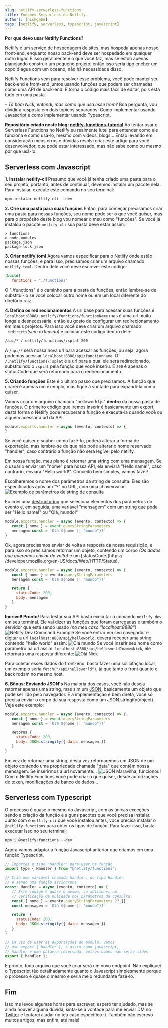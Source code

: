 ```yaml
---
slug: netlify-serverless-functions
title: Funções Serverless do Netlify
authors: [nickgabe]
tags: [netlify, serverless, typescript, javascript]
---
```


**Por que devo usar Netlify Functions?**

Netlify é um serviço de hospedagem de sites, mas hospeda apenas nosso front-end, enquanto nosso back-end deve ser hospedado em qualquer outro lugar. E isso geralmente é o que você faz, mas se estou apenas planejando construir um pequeno projeto, então isso seria tipo encher um copo d'água com um oceano, não há necessidade disso.

Netlify Functions vem para resolver esse problema, você pode manter seu back-end e front-end juntos usando funções que podem ser chamadas como uma API de back-end. E torna o código mais fácil de editar, pois está tudo em uma pasta.

<!-- truncate -->

_- Tá bom Nick, entendi, mas como que usa esse trem?_
Boa pergunta, vou dividir a resposta em dois tópicos separados: Como implementar usando Javascript e como implementar usando Typescript.

**Repositório criado neste blog: [netlify-functions-tutorial](https://github.com/Nick-Gabe/netlify-functions-tutorial)**
Ao tentar usar o Serverless Functions no Netlify eu realmente lutei para entender como ele funciona e como usá-lo, mesmo com vídeos, blogs... Então levando em consideração meus erros e dúvidas resolvi criar este artigo para você desenvolvedor, que pode estar interessado, mas não sabe como ou mesmo por que usá-lo.

## Serverless com Javascript

**1. Instalar netlify-cli**
Presumo que você já tenha criado uma pasta para o seu projeto, portanto, antes de continuar, devemos instalar um pacote nela.
Para instalar, execute este comando no seu terminal:
```js
npm instalar netlify-cli --dev
```

**2. Crie uma pasta para suas funções**
Então, para começar precisamos criar uma pasta para nossas funções, seu nome pode ser o que você quiser, mas para o propósito deste blog vou nomear o meu como "funções".
Se você já instalou o pacote `netlify-cli` sua pasta deve estar assim:
```
> functions
> node-modules
package.json
package-lock.json
```

**3. Criar netlify.toml**
Agora vamos especificar para o Netlify onde estão nossas funções, e para isso, precisamos criar um arquivo chamado `netlify.toml`.
Dentro dele você deve escrever este código:
```toml title="netlify.toml"
[build]
   functions = "./functions"
```
O "./functions" é o caminho para a pasta de funções, então lembre-se de substituí-lo se você colocar outro nome ou em um local diferente do diretório raiz.

**4. Defina os redirecionamentos**
A url base para acessar suas funções é `localhost:8888/.netlify/functions/functionName` mas é uma url muito longa e desnecessária, então eu gosto de configurar um redirecionamento em meus projetos.
Para isso você deve criar um arquivo chamado `_redirects`_(sem extensão)_ e colocar este código dentro dele:
```txt title="_redirects_"
/api/* /.netlify/functions/:splat 200
```
A `/api/*` será nossa nova url para acessar as funções, ou seja, agora podemos acessar `localhost:8888/api/functionname`. O `/.netlify/functions/:splat` é a url para a qual ele será redirecionado, substituindo o `:splat` pela função que você inseriu. E `200` é apenas o statusCode que será retornado para o redirecionamento.

**5. Criando funções**
Este é o último passo que precisamos. A função que criarei é apenas um exemplo, mas fique à vontade para expandi-la como quiser.

Vamos criar um arquivo chamado "helloworld.js" **dentro** da nossa pasta de funções.
O primeiro código que iremos inserir é basicamente um export, desta forma o Netlify pode recuperar a função e executá-la quando você ou alguém acessar a url da API.
```js title="functions/helloworld.js"
module.exports.handler = async (evento, contexto) => {
}
```
Se você quiser e souber como fazê-lo, poderá alterar a forma de exportação, mas lembre-se de que não pode alterar o nome reservado "handler", caso contrário a função não será legível pelo netlify.

Em nossa função, meu plano é retornar uma string com uma mensagem. Se o usuário enviar um "nome" para nossa API, ela enviará "Hello name!", caso contrário, enviará "Hello world!". Conceito bem simples, vamos fazer!

Escolheremos o nome dos parâmetros da string de consulta. Eles são especificados após um "?" no URL, com uma chave=valor.
![Exemplo de parâmetros de string de consulta](https://dev-to-uploads.s3.amazonaws.com/uploads/articles/ia2bze45rwdg78nc44pq.png)

Eu criei uma [destructuring](https://developer.mozilla.org/en-US/docs/Web/JavaScript/Reference/Operators/Destructuring_assignment) que seleciona elementos dos parâmetros do evento e, em seguida, uma variável "mensagem" com um string que pode ser "Hello name!" ou "Olá, mundo!"
```js title="functions/helloworld.js"
module.exports.handler = async (evento, contexto) => {
   const { nome } = event.queryStringParameters
   mensagem const = `Olá ${nome || "mundo"}!`
}
```

Ok, agora precisamos enviar de volta a resposta da nossa requisição, e para isso só precisamos retornar um objeto, contendo um corpo _(Os dados que queremos enviar de volta)_ e um [statusCode](https:/ /developer.mozilla.org/en-US/docs/Web/HTTP/Status).
```js title="functions/helloworld.js"
module.exports.handler = async (evento, contexto) => {
   const { nome } = evento.queryStringParameters
   mensagem const = `Olá ${nome || "mundo"}!`

   return {
     statusCode: 200,
     body: mensagem
   }
}
```
**Incrível! Pronto!** Para testar sua API basta executar o comando `netlify dev` em seu terminal. Ele vai dizer as funções que foram carregadas e também o servidor que está sendo usado _(no meu caso "localhost:8888")_
![Netlify Dev Command Example](https://dev-to-uploads.s3.amazonaws.com/uploads/articles/70m747r0f7kvygh8r6fc.png)
Se você entrar em seu navegador e digitar a url `localhost:8888/api/helloworld`, deverá receber uma string contendo "hello world" assim:
![Olá mundo](https://dev-to-uploads.s3.amazonaws.com/uploads/articles/28n162skydoy4xpfdwem.png)
Se você inserir seu nome como parâmetro na url assim: `localhost:8888/api/helloworld?name=Nick`, ele retornará uma resposta diferente:
![Olá Nick](https://dev-to-uploads.s3.amazonaws.com/uploads/articles/boev7pw7x2ffhxujf84z.png)

Para coletar esses dados do front-end, basta fazer uma solicitação local, um exemplo seria `fetch("/api/helloworld")`, já que tanto o front quanto o back rodam no mesmo host.

**6. Bônus: Enviando JSON's**
Na maioria dos casos, você não deseja retornar apenas uma string, mas sim um [JSON](https://www.w3schools.com/js/js_json_intro.asp), basicamente um objeto que pode ser lido pelo navegador. E a implementação é bem direta, você só precisa enviar o corpo da sua resposta como um JSON.stringify(object).
Veja este exemplo:
```js
module.exports.handler = async (evento, contexto) => {
   const { nome } = event.queryStringParameters
   mensagem const = `Olá ${nome || "mundo"}!`

   Retorna {
     statusCode: 200,
     body: JSON.stringify({ data: mensagem })
   }
}
```
Em vez de retornar uma string, desta vez retornaremos um JSON de um objeto contendo uma propriedade chamada "data" que contém nossa mensagem.
Se inserirmos a url novamente...
![JSON](https://dev-to-uploads.s3.amazonaws.com/uploads/articles/2t5siv6w2za9txhdr13b.png)
Maravilha, funcionou! Com o Netlify Functions você pode criar o que quiser, desde autorizações de token, modificações de banco de dados...

## Serverless com Typescript
O processo é quase o mesmo do Javascript, com as únicas exceções sendo a criação da função e alguns pacotes que você precisa instalar.
Junto com o `netlify-cli` que você instalou antes, você precisa instalar o `@netlify-functions` para obter os tipos de função. Para fazer isso, basta executar isso no seu terminal:
```js
npm i @netlify/functions --dev
```

Agora vamos adaptar a função Javascript anterior que criamos em uma função Typescript.

```js title="functions/helloworld.ts"
// Importei o tipo "Handler" para usar na função
import type { Handler } from "@netlify/functions";

// Cria uma variável chamada handler, do tipo Handler
// e sendo uma função assíncrona
const: Handler = async (evento, contexto) => {
   // Este código é quase o mesmo, só adicionei um
   // verificação de nulidade nos parâmetros da consulta
   const { nome } = evento.queryStringParameters ?? {}
   const mensagem = `Olá ${nome || "mundo"}!`

   return  {
     statusCode: 200,
     body: JSON.stringify({ data: mensagem })
   }
}

// Em vez de usar as exportações do módulo, vamos
// use export { handler }, e assim como javascript,
// handler é uma palavra reservada, outros nomes não serão lidos
export { handler };
```
E pronto, todo arquivo que você criar será um novo endpoint.
Não expliquei o Typescript tão detalhadamente quanto o Javascript simplesmente porque o processo é quase o mesmo e seria meio redundante fazê-lo.

## Fim
Isso me levou algumas horas para escrever, espero ter ajudado, mas se ainda houver alguma dúvida, sinta-se à vontade para me enviar DM no [Twitter](https://twitter.com/MyNickIsNick_) e tentarei ajudar no teu caso específico :).
Também não escrevo muitos artigos, mas enfim, até mais!